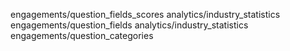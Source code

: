 engagements/question_fields_scores
analytics/industry_statistics
engagements/question_fields
analytics/industry_statistics
engagements/question_categories
